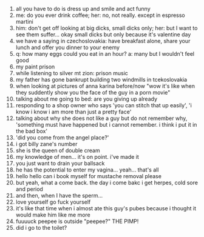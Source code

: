 1. all you have to do is dress up and smile and act funny
2. me: do you ever drink coffee; her: no, not really. except in espresso martini
3. him: don't get off looking at big dicks, small dicks only; her: but I want to see them suffer... okay small dicks but only because it's valentine day
4. we have a saying in czechoslovakia: have breakfast alone, share your lunch and offer you dinner to your enemy
5. q: how many eggs could you eat in an hour? a: many but I wouldn't feel good
6. my paint prison
7. while listening to silver mt zion: prison music
8. my father has gone bankrupt building two windmills in tcekoslovakia
9. when looking at pictures of anna karina before/now "wow it's like when they suddently show you the face of the guy in a porn movie"
10. talking about me going to bed: are you giving up already
11. responding to a shop owner who says 'you can stitch that up easily', 'i know i know i am more than just a pretty face'
12. talking about why she does not like a guy but do not remember why, 'something must have happened but i cannot remember. i think i put it in the bad box'
13. 'did you come from the angel place?'
14. i got billy zane's number
15. she is the queen of double cream
16. my knowledge of men... it's on point. i've made it
17. you just want to drain your ballsack
18. he has the potential to enter my vagina... yeah... that's all
19. hello hello can i book myself for mustache removal please
20. but yeah, what a come back. the day i come bakc i get herpes, cold sore and period
21. and then, when I have the sperm...
22. love yourself go fuck yourself
23. it's like that time when i almost ate this guy's pubes because i thought it would make him like me more
24. fuuuuck peepee is outside "peepee?" THE PIMP!
25. did i go to the toilet?
